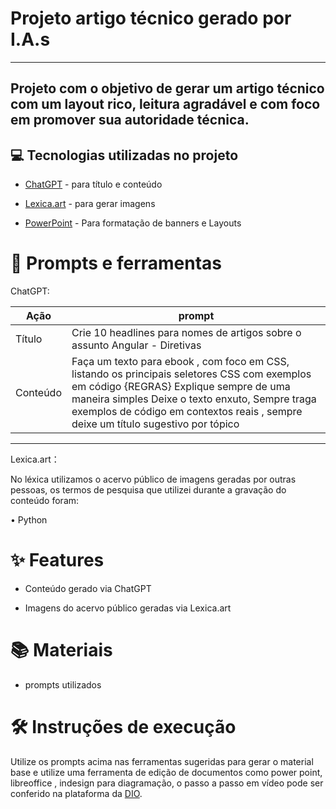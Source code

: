 # Projeto artigo técnico gerado por I.A.s #
---------


## Projeto com o objetivo de gerar um artigo técnico com um layout rico, leitura agradável e com foco em promover sua autoridade técnica. ##


## 💻 Tecnologias utilizadas no projeto ##


* [ChatGPT](https://chatgpt.com/?oai-dm=1)  - para título e conteúdo

* [Lexica.art](https://lexica.art/) - para gerar imagens

* [PowerPoint](https://www.microsoft.com/en/microsoft-365/powerpoint?market=af) - Para formatação de banners e Layouts





# 📄 Prompts e ferramentas #

ChatGPT:

| Ação                      |	                    prompt |
|-------------------------------- | ----------------------------------- |
| Título |	Crie 10 headlines para nomes de artigos sobre o assunto Angular - Diretivas |
| Conteúdo |	Faça um texto para ebook , com foco em CSS, listando os principais seletores CSS com exemplos em código {REGRAS} Explique sempre de uma maneira simples Deixe o texto enxuto, Sempre traga exemplos de código em contextos reais , sempre deixe um título sugestivo por tópico

-----------

Lexica.art：

No léxica utilizamos o acervo público de imagens geradas por outras pessoas, os termos de pesquisa que utilizei durante a gravação do conteúdo foram:

• Python

# ✨ Features #

* Conteúdo gerado via ChatGPT

* Imagens do acervo público geradas via Lexica.art



# 📚 Materiais #

* prompts utilizados


# 🛠️ Instruções de execução #


Utilize os prompts acima nas ferramentas sugeridas para gerar o material base e utilize uma ferramenta de edição de documentos como power point, libreoffice , indesign para diagramação, o passo a passo em vídeo pode ser conferido na plataforma da [DIO](https://www.dio.me/en).

